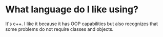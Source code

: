 # What language do I like using?
It's c++. I like it because it has OOP capabilities but also recognizes that some problems do not require classes and objects.
